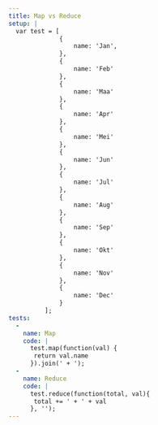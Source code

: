 ```yaml
---
title: Map vs Reduce
setup: |
  var test = [
              {
                  name: 'Jan',
              },
              {
                  name: 'Feb'
              },
              {
                  name: 'Maa'
              },
              {
                  name: 'Apr'
              },
              {
                  name: 'Mei'
              },
              {
                  name: 'Jun'
              },
              {
                  name: 'Jul'
              },
              {
                  name: 'Aug'
              },
              {
                  name: 'Sep'
              },
              {
                  name: 'Okt'
              },
              {
                  name: 'Nov'
              },
              {
                  name: 'Dec'
              }
          ];
tests:
  -
    name: Map
    code: |
      test.map(function(val) {
       return val.name
      }).join(' + ');
  -
    name: Reduce
    code: |
      test.reduce(function(total, val){
       total += ' + ' + val
      }, '');
---
```


